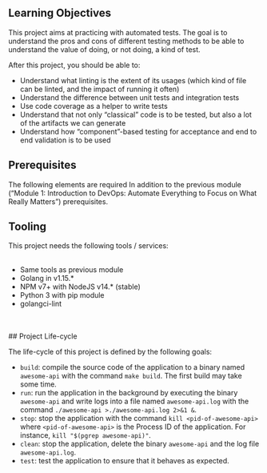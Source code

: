 ## Learning Objectives
This project aims at practicing with automated tests. The goal is to understand the pros and cons of 
different testing methods to be able to understand the value of doing, or not doing, a kind of test.<br>

After this project, you should be able to:
- Understand what linting is the extent of its usages (which kind of file can be linted, and the impact of running it often)
- Understand the difference between unit tests and integration tests
- Use code coverage as a helper to write tests
- Understand that not only “classical” code is to be tested, but also a lot of the artifacts we can generate
- Understand how “component”-based testing for acceptance and end to end validation is to be used <br>

## Prerequisites
The following elements are required In addition to the previous module (“Module 1: Introduction to DevOps: Automate Everything to Focus on What Really Matters”) prerequisites.<br>

## Tooling
This project needs the following tools / services:
<br><br>
- Same tools as previous module
- Golang in v1.15.*
- NPM v7+ with NodeJS v14.* (stable)
- Python 3 with pip module
- golangci-lint<br><br><br>




<section>
## Project Life-cycle

The life-cycle of this project is defined by the following goals:

- `build`: compile the source code of the application to a binary named `awesome-api` with the command `make build`. The first build may take some time.
- `run`: run the application in the background by executing the binary `awesome-api` and write logs into a file named `awesome-api.log` with the command `./awesome-api >./awesome-api.log 2>&1 &`.
- `stop`: stop the application with the command `kill <pid-of-awesome-api>` where `<pid-of-awesome-api>` is the Process ID of the application. For instance, `kill "$(pgrep awesome-api)"`.
- `clean`: stop the application, delete the binary `awesome-api` and the log file `awesome-api.log`.
- `test`: test the application to ensure that it behaves as expected.
</section>
